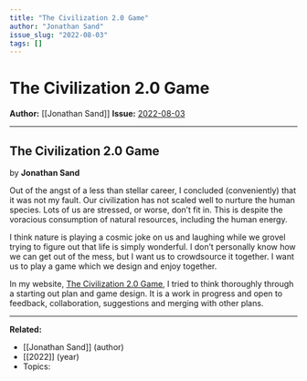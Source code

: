 ```yaml
---
title: "The Civilization 2.0 Game"
author: "Jonathan Sand"
issue_slug: "2022-08-03"
tags: []
---
```


# The Civilization 2.0 Game

**Author:** [[Jonathan Sand]]
**Issue:** [2022-08-03](https://plex.collectivesensecommons.org/2022-08-03/)

---

## The Civilization 2.0 Game
by **Jonathan Sand**

Out of the angst of a less than stellar career, I concluded (conveniently) that it was not my fault. Our civilization has not scaled well to nurture the human species. Lots of us are stressed, or worse, don’t fit in. This is despite the voracious consumption of natural resources, including the human energy.

I think nature is playing a cosmic joke on us and laughing while we grovel trying to figure out that life is simply wonderful. I don’t personally know how we can get out of the mess, but I want us to crowdsource it together. I want us to play a game which we design and enjoy together.

In my website, [The Civilization 2.0 Game](http://www.game.civilization2.org/), I tried to think thoroughly through a starting out plan and game design. It is a work in progress and open to feedback, collaboration, suggestions and merging with other plans.

---

**Related:**
- [[Jonathan Sand]] (author)
- [[2022]] (year)
- Topics: 

